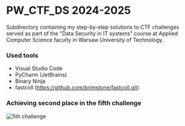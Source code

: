 # PW_CTF_DS 2024-2025
Subdirectory containing my step-by-step solutions to CTF challenges served
as part of the "Data Security in IT systems"
course at Applied Computer Science faculty in Warsaw University of Technology.

### Used tools
* Visual Studio Code
* PyCharm (JetBrains)
* Binary Ninja
* fastcoll (https://github.com/brimstone/fastcoll.git)

### Achieving second place in the fifth challenge
![5th challenge](image.png)